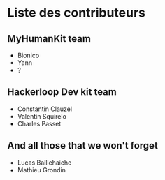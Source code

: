 # Liste des contributeurs

## MyHumanKit team

- Bionico
- Yann
- ?

## Hackerloop Dev kit team

- Constantin Clauzel
- Valentin Squirelo
- Charles Passet

## And all those that we won't forget

- Lucas Baillehaiche
- Mathieu Grondin